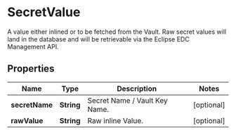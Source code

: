 

# SecretValue

A value either inlined or to be fetched from the Vault. Raw secret values will land in the database and will be retrievable via the Eclipse EDC Management API.

## Properties

| Name | Type | Description | Notes |
|------------ | ------------- | ------------- | -------------|
|**secretName** | **String** | Secret Name / Vault Key Name. |  [optional] |
|**rawValue** | **String** | Raw inline Value. |  [optional] |



